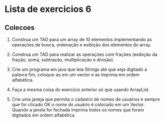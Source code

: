 # Lista de exercicios 6

## Colecoes

1) Construa um TAD para um array de 10 elementos implementando as operações de busca, ordenação e exibição dos elementos do array.

2) Construa um TAD para realizar as operações com frações (exibição da fração, soma, subtração, multiplicação e divisão).

3) Crie um programa em java que leia Strings até que seja digitado a palavra fim, coloque-as em um vector e as imprima em ordem alfabética.

4) Faça a mesma coisa do exercício anterior só que usando ArrayList.

5) Crie uma janeja que permita o cadastro de nomes de usuários e sempre que for clicado OK o nome do usuário é colocado em um Vector. Quando a janela for fechada imprima todos os nomes que foram digitados em ordem alfabética.
